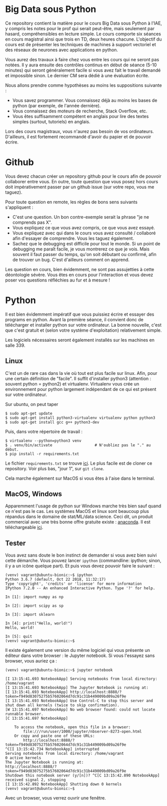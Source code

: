 # Big Data sous Python

Ce repository contient la matière pour le cours Big Data sous Python à
l'IAE, y compris les notes pour le prof qui serait peut-être, mais
seulement par hasard, compréhensibles en lecture simple.  Le cours
comporte six séances en cours magistral ainsi que trois en TD, deux
heures chacune.  L'objectif du cours est de présenter les techniques
de machines à support vectoriel et des réseaux de neurones avec
applications en python.

Vous aurez des travaux à faire chez vous entre les cours qui ne seront
pas notées.  Il y aura ensuite des contrôles continus en début de
séance (5-10 minutes) qui seront généralement facile si vous avez fait
le travail demandé et impossible sinon.  Le dernier CM sera dédié à
une évaluation écrite.

Nous allons prendre comme hypothèses au moins les suppositions suivante
:

* Vous savez programmer.  Vous connaissez déjà au moins les bases de python
  (par exemple, de l'année dernière).
* Vous connaissez des moteurs de recherche, Stack Overflow, etc.
* Vous êtes suffisamment compétent en anglais pour lire des textes
  simples (surtout, tutoriels) en anglais.

Lors des cours magistraux, vous n'aurez pas besoin de vos
ordinateurs.  D'ailleurs, il est fortement recommandé d'avoir du papier
et de pouvoir écrire.

# Github

Vous devez chacun créer un repository github pour le cours afin de
pouvoir collaborer entre vous.  En outre, toute question que vous
posez hors cours doit impérativement passer par un github issue (sur
votre repo, vous me taguez).

Pour toute question en remote, les règles de bons sens suivants s'appliquent :

* C'est une question.  Un bon contre-exemple serait la phrase "je ne comprends pas X".
* Vous expliquez ce que vous avez compris, ce que vous avez essayé.
* Vous expliquez avec qui dans le cours vous avez consulté / collaboré afin d'essayer de comprendre.  Vous les taguez également.
* Sachez que le debugging est difficile pour tout le monde.  Si un point de debugging me paraît facile, je vous montrerez ce que je vois.  Mais souvent il faut passer du temps, qu'on soit débutant ou confirmé, afin de trouver un bug.  C'est d'ailleurs comment on apprend.

Les question en cours, bien évidemment, ne sont pas assujetties à cette déontologie sévère.  Vous êtes en cours pour l'interaction et vous devez poser vos questions réfléchies au fur et à mesure !


# Python

Il est bien évidemment impératif que vous puissiez écrire et essayer
des programs en python.  Avant la première séance, il convient donc de
télécharger et installer python sur votre ordinateur.  La bonne
nouvelle, c'est que c'est gratuit et (selon votre système
d'exploitation) relativement simple.

Les logiciels nécessaires seront également installés sur les machines
en salle 339.


## Linux

C'est un de rare cas dans la vie où tout est plus facile sur linux.
Afin, pour une certain définition de "facile".  Il suffit d'installer
python3 (attention : souvent python = python2) et virtualenv.
Virtualenv vous crée un environnement pour python largement
indépendant de ce qui est présent sur votre ordinateur.

Sur ubuntu, on peut taper

    $ sudo apt-get update
	$ sudo apt-get install python3-virtualenv virtualenv python python3
	$ sudo apt-get install gcc g++ python3-dev

Puis, dans votre répertoire de travail :

    $ virtualenv --python=python3 venv
	$ . venv/bin/activate                   # N'oubliez pas le "." au début.
	$ pip install -r requirements.txt

Le fichier `requirements.txt` se trouve [ici](requirements.txt).  Le
plus facile est de cloner ce repository.  Voir plus bas, "jour 1", sur
`git clone`.

Cela marche également sur MacOS si vous êtes à l'aise dans le terminal.

## MacOS, Windows

Apparemment l'usage de python sur Windows marche très bien sauf quand
ce n'est pas le cas.  Les systèmes MacOS et linux sont beaucoup plus
répandus dans le domaine de stat/ML/data science.  Ceci dit, un
produit commercial avec une très bonne offre gratuite existe :
[anaconda](https://www.anaconda.com/).  Il est téléchargeable
[ici](https://www.anaconda.com/download/).

## Tester

Vous avez sans doute le bon instinct de demander si vous avez bien
suivi cette démarche.  Vous pouvez lancer `ipython` (commandline:
ipython; sinon, il y a un icône quelque part).  Et puis vous devez
pouvoir faire le suivant :

	(venv) vagrant@ubuntu-bionic:~$ ipython
	Python 3.6.7 (default, Oct 22 2018, 11:32:17)
	Type 'copyright', 'credits' or 'license' for more information
	IPython 7.2.0 -- An enhanced Interactive Python. Type '?' for help.

	In [1]: import numpy as np

	In [2]: import scipy as sp

	In [3]: import sklearn

	In [4]: print("Hello, world!")
	Hello, world!

	In [5]: quit
	(venv) vagrant@ubuntu-bionic:~$

Il existe également une version du même logiciel qui vous présente un
éditeur dans votre browser : le Jupyter notebook.  Si vous l'essayez
sans browser, vous auriez ça :

	(venv) vagrant@ubuntu-bionic:~$ jupyter notebook

	[I 13:15:41.693 NotebookApp] Serving notebooks from local directory: /home/vagrant
	[I 13:15:41.693 NotebookApp] The Jupyter Notebook is running at:
	[I 13:15:41.693 NotebookApp] http://localhost:8888/?token=f949d83075275b57602064d7dc91c31b449009bd09a26f9e
	[I 13:15:41.693 NotebookApp] Use Control-C to stop this server and shut down all kernels (twice to skip confirmation).
	[W 13:15:41.697 NotebookApp] No web browser found: could not locate runnable browser.
	[C 13:15:41.697 NotebookApp]

		To access the notebook, open this file in a browser:
			file:///run/user/1000/jupyter/nbserver-8273-open.html
		Or copy and paste one of these URLs:
			http://localhost:8888/?token=f949d83075275b57602064d7dc91c31b449009bd09a26f9e
	^C[I 13:15:42.734 NotebookApp] interrupted
	Serving notebooks from local directory: /home/vagrant
	0 active kernels
	The Jupyter Notebook is running at:
	http://localhost:8888/?token=f949d83075275b57602064d7dc91c31b449009bd09a26f9e
	Shutdown this notebook server (y/[n])? ^C[C 13:15:42.890 NotebookApp] received signal 2, stopping
	[I 13:15:42.892 NotebookApp] Shutting down 0 kernels
	(venv) vagrant@ubuntu-bionic:~$

Avec un browser, vous verrez ouvrir une fenêtre.
